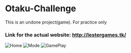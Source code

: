 # Otaku-Challenge
This is an undone project(game). For practice only

### Link for the actual website: http://lestergames.tk/

![Home](https://user-images.githubusercontent.com/37885860/60206337-ddc10e80-9885-11e9-9597-4ceac13586f8.png)
![Mode](https://user-images.githubusercontent.com/37885860/60206335-ddc10e80-9885-11e9-8e07-c02cc0ff621d.png)
![GamePlay](https://user-images.githubusercontent.com/37885860/60206332-dd287800-9885-11e9-846a-7bfcfb30110f.png)

